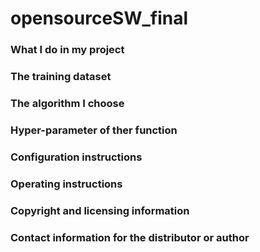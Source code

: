 # opensourceSW_final


### What I do in my project


### The training dataset


### The algorithm I choose


### Hyper-parameter of ther function


### Configuration instructions


### Operating instructions


### Copyright and licensing information


### Contact information for the distributor or author
